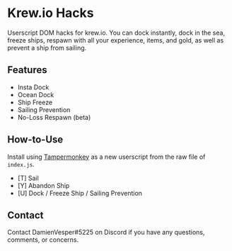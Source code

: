 # Krew.io Hacks
Userscript DOM hacks for krew.io. You can dock instantly, dock in the sea, freeze ships, respawn with all your experience, items, and gold, as well as prevent a ship from sailing.

## Features
- Insta Dock
- Ocean Dock
- Ship Freeze
- Sailing Prevention
- No-Loss Respawn (beta)

## How-to-Use
Install using [Tampermonkey](http://tampermonkey.net) as a new userscript from the raw file of `index.js`.

 - [T] Sail
 - [Y] Abandon Ship
 - [U] Dock / Freeze Ship / Sailing Prevention

## Contact
Contact DamienVesper#5225 on Discord if you have any questions, comments, or concerns.
